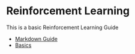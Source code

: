 # Reinforcement Learning 

This is a basic Reinforcement Learning Guide

* [Markdown Guide](Docs/markdown_guide.md)
* [Basics](Docs/basics.md)
